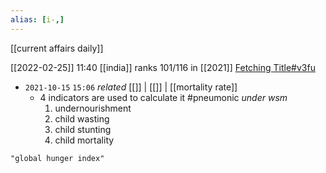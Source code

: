 ```yaml
---
alias: [i-,]
---
```

[[current affairs daily]]


[[2022-02-25]] 11:40
[[india]] ranks 101/116 in [[2021]]
[Fetching Title#v3fu](https://www.globalhungerindex.org/)

- `2021-10-15`  `15:06` _related_ [[]] | [[]] | [[mortality rate]]
	- 4 indicators are used to calculate it #pneumonic _under wsm_
		1. undernourishment
		2. child wasting
		3. child stunting
		4. child mortality

```query
"global hunger index"
```